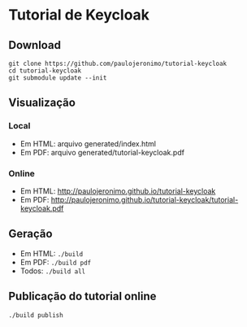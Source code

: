 # Tutorial de Keycloak

## Download

```
git clone https://github.com/paulojeronimo/tutorial-keycloak
cd tutorial-keycloak
git submodule update --init
```

## Visualização

### Local

* Em HTML: arquivo generated/index.html
* Em PDF: arquivo generated/tutorial-keycloak.pdf

### Online

* Em HTML: http://paulojeronimo.github.io/tutorial-keycloak
* Em PDF: http://paulojeronimo.github.io/tutorial-keycloak/tutorial-keycloak.pdf

## Geração

* Em HTML: ``./build``
* Em PDF: ``./build pdf``
* Todos: ``./build all``

## Publicação do tutorial online

```
./build publish
```
